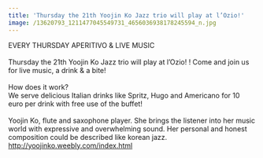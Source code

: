 ```yaml
---
title: 'Thursday the 21th Yoojin Ko Jazz trio will play at l’Ozio!'
image: /13620793_1211477045549731_4656036938178245594_n.jpg
---
```



EVERY THURSDAY APERITIVO & LIVE MUSIC &nbsp;
<br>
<br>Thursday the 21th Yoojin Ko Jazz trio will play at l’Ozio! ! Come and join us for live music, a drink & a bite!&nbsp;
<br>
<br>How does it work?&nbsp;
<br>We serve delicious Italian drinks like Spritz, Hugo and Americano for 10 euro per drink with free use of the buffet!&nbsp;
<br>
<br>Yoojin Ko, flute and saxophone player. She brings the listener into her music world with expressive and overwhelming sound. Her personal and honest composition could be described like korean jazz.&nbsp;
<br>http://yoojinko.weebly.com/index.html